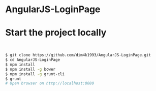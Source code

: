 AngularJS-LoginPage 
===================

# Start the project locally

```bash


$ git clone https://github.com/dim4k1993/AngularJS-LoginPage.git
$ cd AngularJS-LoginPage
$ npm install 
$ npm install -g bower
$ npm install -g grunt-cli
$ grunt
# Open browser on http://localhost:8080
```

